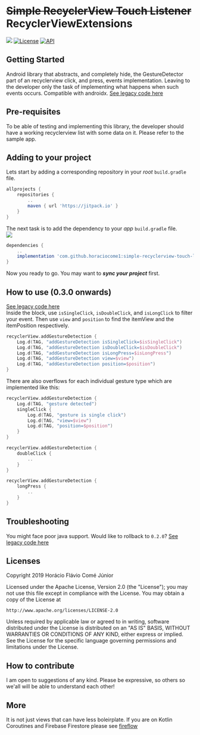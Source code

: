 # ~~Simple RecyclerView Touch Listener~~ RecyclerViewExtensions 
[![](https://jitpack.io/v/horaciocome1/simple-recyclerview-touch-listener.svg)](https://jitpack.io/#horaciocome1/simple-recyclerview-touch-listener) [![License](https://img.shields.io/badge/license-Apache%202-blue.svg)](https://www.apache.org/licenses/LICENSE-2.0) [![API](https://img.shields.io/badge/API-19%2B-brightgreen.svg?style=flat)](https://android-arsenal.com/api?level=19)

## Getting Started
Android library that abstracts, and completely hide, the GestureDetector part of an recyclerview click, and press, events implementation. Leaving to the developer only the task of implementing what happens when such events occurs.
Compatible with androidx.
[See legacy code here](https://github.com/horaciocome1/simple-recyclerview-touch-listener/tree/version-2.2.0)

## Pre-requisites
To be able of testing and implementing this library, the developer should have a working recyclerview list with some data on it. Please refer to the sample app.

## Adding to your project
Lets start by adding a corresponding repository in your _root_ `build.gradle` file.
```gradle
allprojects {
    repositories {
        ..
        maven { url 'https://jitpack.io' }
    }
}
 ```
The next task is to add the dependency to your _app_ `build.gradle` file.<br>
[![](https://jitpack.io/v/horaciocome1/simple-recyclerview-touch-listener.svg)](https://jitpack.io/#horaciocome1/simple-recyclerview-touch-listener)
```gradle
dependencies {
    ..
    implementation 'com.github.horaciocome1:simple-recyclerview-touch-listener$VERSION'
}
```
Now you ready to go. You may want to _**sync your project**_ first.

## How to use (0.3.0 onwards)
[See legacy code here](https://github.com/horaciocome1/simple-recyclerview-touch-listener/tree/version-2.2.0)<br>
Inside the block, use `isSingleClick`, `isDoubleClick`, and `isLongClick` to filter your event. Then use `view` and `position` to find the itemView and the itemPosition respectively.
```kotlin
recyclerView.addGestureDetection {
    Log.d(TAG, "addGestureDetection isSingleClick=$isSingleClick")
    Log.d(TAG, "addGestureDetection isDoubleClick=$isDoubleClick")
    Log.d(TAG, "addGestureDetection isLongPress=$isLongPress")
    Log.d(TAG, "addGestureDetection view=$view")
    Log.d(TAG, "addGestureDetection position=$position")
}
```
There are also overflows for each individual gesture type which are implemented like this:
```kotlin
recyclerView.addGestureDetection {
    Log.d(TAG, "gesture detected")
    singleClick {
        Log.d(TAG, "gesture is single click")
        Log.d(TAG, "view=$view")
        Log.d(TAG, "position=$position")
    }
}
```
```kotlin
recyclerView.addGestureDetection {
    doubleClick {
        ..
    }
}
```
```kotlin
recyclerView.addGestureDetection {
    longPress {
        ..
    }
}
```

## Troubleshooting
You might face poor java support.
Would like to rollback to `0.2.0`? [See legacy code here](https://github.com/horaciocome1/simple-recyclerview-touch-listener/tree/version-2.2.0)

## Licenses
Copyright 2019 Horácio Flávio Comé Júnior

Licensed under the Apache License, Version 2.0 (the "License");
you may not use this file except in compliance with the License.
You may obtain a copy of the License at

    http://www.apache.org/licenses/LICENSE-2.0

Unless required by applicable law or agreed to in writing, software
distributed under the License is distributed on an "AS IS" BASIS,
WITHOUT WARRANTIES OR CONDITIONS OF ANY KIND, either express or implied.
See the License for the specific language governing permissions and
limitations under the License.

## How to contribute
I am open to suggestions of any kind.
Please be expressive, so others so we'all will be able to understand each other!

## More
It is not just views that can have less boleirplate.
If you are on Kotlin Coroutines and Firebase Firestore please see [fireflow](https://github.com/horaciocome1/fireflow)
